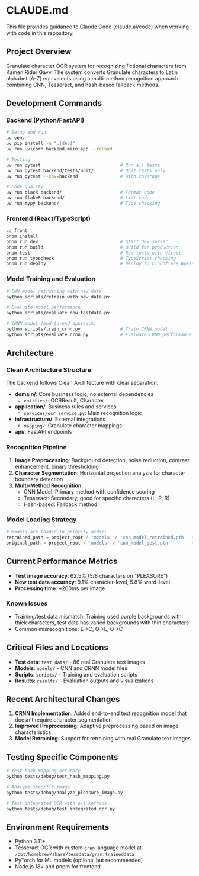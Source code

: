 # CLAUDE.md

This file provides guidance to Claude Code (claude.ai/code) when working with code in this repository.

## Project Overview

Granulate character OCR system for recognizing fictional characters from Kamen Rider Gavv. The system converts Granulate characters to Latin alphabet (A-Z) equivalents using a multi-method recognition approach combining CNN, Tesseract, and hash-based fallback methods.

## Development Commands

### Backend (Python/FastAPI)

```bash
# Setup and run
uv venv
uv pip install -e ".[dev]"
uv run uvicorn backend.main:app --reload

# Testing
uv run pytest                              # Run all tests
uv run pytest backend/tests/unit/          # Unit tests only
uv run pytest --cov=backend                # With coverage

# Code quality
uv run black backend/                      # Format code
uv run flake8 backend/                     # Lint code
uv run mypy backend/                       # Type checking
```

### Frontend (React/TypeScript)

```bash
cd front
pnpm install
pnpm run dev                               # Start dev server
pnpm run build                             # Build for production
pnpm test                                  # Run tests with Vitest
pnpm run typecheck                         # TypeScript checking
pnpm run deploy                            # Deploy to Cloudflare Workers
```

### Model Training and Evaluation

```bash
# CNN model retraining with new data
python scripts/retrain_with_new_data.py

# Evaluate model performance
python scripts/evaluate_new_testdata.py

# CRNN model (end-to-end approach)
python scripts/train_crnn.py               # Train CRNN model
python scripts/evaluate_crnn.py            # Evaluate CRNN performance
```

## Architecture

### Clean Architecture Structure

The backend follows Clean Architecture with clear separation:

- **domain/**: Core business logic, no external dependencies
  - `entities/`: OCRResult, Character
- **application/**: Business rules and services
  - `services/ocr_service.py`: Main recognition logic
- **infrastructure/**: External integrations
  - `mapping/`: Granulate character mappings
- **api/**: FastAPI endpoints

### Recognition Pipeline

1. **Image Preprocessing**: Background detection, noise reduction, contrast enhancement, binary thresholding
2. **Character Segmentation**: Horizontal projection analysis for character boundary detection
3. **Multi-Method Recognition**:
   - CNN Model: Primary method with confidence scoring
   - Tesseract: Secondary, good for specific characters (L, P, R)
   - Hash-based: Fallback method

### Model Loading Strategy

```python
# Models are loaded in priority order:
retrained_path = project_root / 'models' / 'cnn_model_retrained.pth'  # First choice
original_path = project_root / 'models' / 'cnn_model_best.pth'        # Fallback
```

## Current Performance Metrics

- **Test image accuracy**: 62.5% (5/8 characters on "PLEASURE")
- **New test data accuracy**: 9.1% character-level, 5.8% word-level
- **Processing time**: ~200ms per image

### Known Issues

- Training/test data mismatch: Training used purple backgrounds with thick characters, test data has varied backgrounds with thin characters
- Common misrecognitions: E→C, O→L, O→C

## Critical Files and Locations

- **Test data**: `test_data/` - 86 real Granulate text images
- **Models**: `models/` - CNN and CRNN model files
- **Scripts**: `scripts/` - Training and evaluation scripts
- **Results**: `results/` - Evaluation outputs and visualizations

## Recent Architectural Changes

1. **CRNN Implementation**: Added end-to-end text recognition model that doesn't require character segmentation
2. **Improved Preprocessing**: Adaptive preprocessing based on image characteristics
3. **Model Retraining**: Support for retraining with real Granulate text images

## Testing Specific Components

```bash
# Test hash mapping accuracy
python tests/debug/test_hash_mapping.py

# Analyze specific image
python tests/debug/analyze_pleasure_image.py

# Test integrated OCR with all methods
python tests/debug/test_integrated_ocr.py
```

## Environment Requirements

- Python 3.11+
- Tesseract OCR with custom `gran` language model at `/opt/homebrew/share/tessdata/gran.traineddata`
- PyTorch for ML models (optional but recommended)
- Node.js 18+ and pnpm for frontend